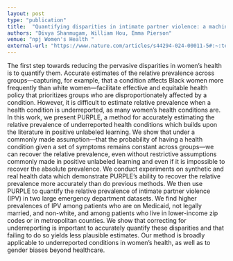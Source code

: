 ```yaml
---
layout: post
type: "publication"
title:  "Quantifying disparities in intimate partner violence: a machine learning method to correct for underreporting"
authors: "Divya Shanmugam, William Hou, Emma Pierson"
venue: "npj Women's Health "
external-url: "https://www.nature.com/articles/s44294-024-00011-5#:~:text=PURPLE%20is%20designed%20to%20estimate,important%20to%20effective%20medical%20care."
---
```


The first step towards reducing the pervasive disparities in women’s health is to quantify them. Accurate estimates of the relative prevalence across groups—capturing, for example, that a condition affects Black women more frequently than white women—facilitate effective and equitable health policy that prioritizes groups who are disproportionately affected by a condition. However, it is difficult to estimate relative prevalence when a health condition is underreported, as many women’s health conditions are. In this work, we present PURPLE, a method for accurately estimating the relative prevalence of underreported health conditions which builds upon the literature in positive unlabeled learning. We show that under a commonly made assumption—that the probability of having a health condition given a set of symptoms remains constant across groups—we can recover the relative prevalence, even without restrictive assumptions commonly made in positive unlabeled learning and even if it is impossible to recover the absolute prevalence. We conduct experiments on synthetic and real health data which demonstrate PURPLE’s ability to recover the relative prevalence more accurately than do previous methods. We then use PURPLE to quantify the relative prevalence of intimate partner violence (IPV) in two large emergency department datasets. We find higher prevalences of IPV among patients who are on Medicaid, not legally married, and non-white, and among patients who live in lower-income zip codes or in metropolitan counties. We show that correcting for underreporting is important to accurately quantify these disparities and that failing to do so yields less plausible estimates. Our method is broadly applicable to underreported conditions in women’s health, as well as to gender biases beyond healthcare.